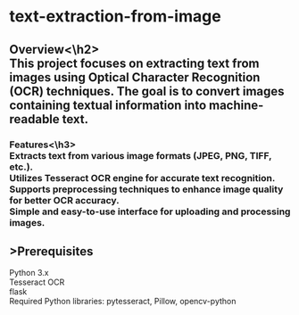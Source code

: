 # text-extraction-from-image

<h2>Overview<\h2> <br>
This project focuses on extracting text from images using Optical Character Recognition (OCR) techniques. The goal is to convert images containing textual information into machine-readable text.

<h3>Features<\h3><br>
Extracts text from various image formats (JPEG, PNG, TIFF, etc.).<br>
Utilizes Tesseract OCR engine for accurate text recognition.<br>
Supports preprocessing techniques to enhance image quality for better OCR accuracy.<br>
Simple and easy-to-use interface for uploading and processing images.<br>
<h2>>Prerequisites</h2>
Python 3.x<br>
Tesseract OCR<br>
flask<br>
Required Python libraries: pytesseract, Pillow, opencv-python
